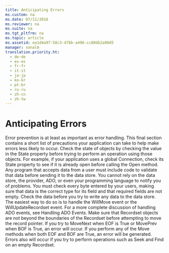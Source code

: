 ```yaml
---
title: Anticipating Errors
ms.custom: na
ms.date: 07/11/2016
ms.reviewer: na
ms.suite: na
ms.tgt_pltfrm: na
ms.topic: article
ms.assetid: ea1d4a97-58c3-476b-a496-cc80db2a90d5
manager: sonalm
translation.priority.ht: 
  - de-de
  - es-es
  - fr-fr
  - it-it
  - ja-jp
  - ko-kr
  - pt-br
  - ru-ru
  - zh-cn
  - zh-tw
---
```

# Anticipating Errors
<?xml version="1.0" encoding="utf-8"?>
<developerReferenceWithoutSyntaxDocument xmlns="http://ddue.schemas.microsoft.com/authoring/2003/5" xmlns:xlink="http://www.w3.org/1999/xlink" xmlns:xsi="http://www.w3.org/2001/XMLSchema-instance" xsi:schemaLocation="http://ddue.schemas.microsoft.com/authoring/2003/5 http://dduestorage.blob.core.windows.net/ddueschema/developer.xsd">
  <introduction>
    <para>Error prevention is at least as important as error handling. This final section contains a short list of precautions your application can take to help make errors less likely to occur.</para>
    <para>Check the state of objects by checking the value in the <legacyBold>State</legacyBold> property before trying to perform an operation using those objects. For example, if your application uses a global <legacyBold>Connection</legacyBold>, check its <legacyBold>State</legacyBold> property to see if it is already open before calling the <legacyBold>Open</legacyBold> method.  </para>
    <list class="bullet">
      <listItem>
        <para>Any program that accepts data from a user must include code to validate that data before sending it to the data store. You cannot rely on the data store, the provider, ADO, or even your programming language to notify you of problems. You must check every byte entered by your users, making sure that data is the correct type for its field and that required fields are not empty.</para>
      </listItem>
    </list>
    <para>Check the data before you try to write any data to the data store. The easiest way to do so is to handle the <legacyBold>WillMove</legacyBold> event or the <legacyBold>WillUpdateRecordset</legacyBold> event. For a more complete discussion of handling ADO events, see <link xlink:href="e9003457-0762-48b3-942f-0820266b158f">Handling ADO Events</link>.</para>
    <para>Make sure that <legacyBold>Recordset</legacyBold> objects are not beyond the boundaries of the <legacyBold>Recordset</legacyBold> before attempting to move the record pointer. If you try to <legacyBold>MoveNext</legacyBold> when <legacyBold>EOF</legacyBold> is True or <legacyBold>MovePrev</legacyBold> when <legacyBold>BOF</legacyBold> is True, an error will occur. If you perform any of the <legacyBold>Move</legacyBold> methods when both <legacyBold>EOF</legacyBold> and <legacyBold>BOF</legacyBold> are True, an error will be generated.</para>
    <para>Errors also will occur if you try to perform operations such as <legacyBold>Seek</legacyBold> and <legacyBold>Find</legacyBold> on an empty <legacyBold>Recordset</legacyBold>.</para>
  </introduction>
  <relatedTopics />
</developerReferenceWithoutSyntaxDocument>